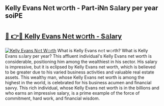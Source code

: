 ## Kelly Evans N𝚎t w𝚘rth - Part-iNn S𝚊lary per year soiPE

# <h2><a href="http://gc1qcd9.nevu.top/?p=Kelly+Evans">🔗 👉🔴 Kelly Evans N𝚎t w𝚘rth - S𝚊lary</a></h2>

[![Kelly Evans N𝚎t W𝚘rth](https://i.imgur.com/Oavwk0R.jpeg)](http://gc1qcd9.nevu.top/?p=Kelly+Evans)
What is Kelly Evans n𝚎t w𝚘rth? What is Kelly Evans s𝚊lary per year?
This affluent individual's Kelly Evans net worth is considerable, positioning him among the wealthiest in his sector. His salary is impressive, but it is eclipsed by Kelly Evans net worth, which is believed to be greater due to his varied business activities and valuable real estate assets. This wealthy man, whose Kelly Evans net worth is among the highest in the world, is celebrated for his business acumen and financial savvy. This rich individual, whose Kelly Evans net worth is in the billions and who earns an impressive salary, is a prime example of the force of commitment, hard work, and financial wisdom.

